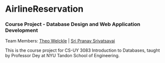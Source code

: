 # AirlineReservation
### Course Project - Database Design and Web Application Development

Team Members: [Theo Welckle](mailto:tlw9927@nyu.edu) | [Sri Pranav Srivatsavai](mailto:sri.pranav@nyu.edu)

This is the course project for CS-UY 3083 Introduction to Databases, taught by Professor Dey at NYU Tandon School of Engineering.
